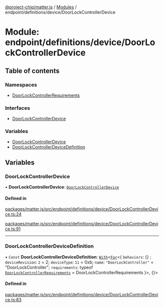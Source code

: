 [@project-chip/matter.js](../README.md) / [Modules](../modules.md) / endpoint/definitions/device/DoorLockControllerDevice

# Module: endpoint/definitions/device/DoorLockControllerDevice

## Table of contents

### Namespaces

- [DoorLockControllerRequirements](endpoint_definitions_device_DoorLockControllerDevice.DoorLockControllerRequirements.md)

### Interfaces

- [DoorLockControllerDevice](../interfaces/endpoint_definitions_device_DoorLockControllerDevice.DoorLockControllerDevice.md)

### Variables

- [DoorLockControllerDevice](endpoint_definitions_device_DoorLockControllerDevice.md#doorlockcontrollerdevice)
- [DoorLockControllerDeviceDefinition](endpoint_definitions_device_DoorLockControllerDevice.md#doorlockcontrollerdevicedefinition)

## Variables

### DoorLockControllerDevice

• **DoorLockControllerDevice**: [`DoorLockControllerDevice`](../interfaces/endpoint_definitions_device_DoorLockControllerDevice.DoorLockControllerDevice.md)

#### Defined in

[packages/matter.js/src/endpoint/definitions/device/DoorLockControllerDevice.ts:24](https://github.com/project-chip/matter.js/blob/558e12c94a201592c28c7bc0743705360b3e5ca6/packages/matter.js/src/endpoint/definitions/device/DoorLockControllerDevice.ts#L24)

[packages/matter.js/src/endpoint/definitions/device/DoorLockControllerDevice.ts:91](https://github.com/project-chip/matter.js/blob/558e12c94a201592c28c7bc0743705360b3e5ca6/packages/matter.js/src/endpoint/definitions/device/DoorLockControllerDevice.ts#L91)

___

### DoorLockControllerDeviceDefinition

• `Const` **DoorLockControllerDeviceDefinition**: [`With`](node_export._internal_.md#with)\<[`For`](behavior_cluster_export._internal_.EndpointType.md#for)\<\{ `behaviors`: {} ; `deviceRevision`: ``2`` = 2; `deviceType`: ``11`` = 0xb; `name`: ``"DoorLockController"`` = "DoorLockController"; `requirements`: typeof [`DoorLockControllerRequirements`](endpoint_definitions_device_DoorLockControllerDevice.DoorLockControllerRequirements.md) = DoorLockControllerRequirements }\>, {}\>

#### Defined in

[packages/matter.js/src/endpoint/definitions/device/DoorLockControllerDevice.ts:83](https://github.com/project-chip/matter.js/blob/558e12c94a201592c28c7bc0743705360b3e5ca6/packages/matter.js/src/endpoint/definitions/device/DoorLockControllerDevice.ts#L83)
